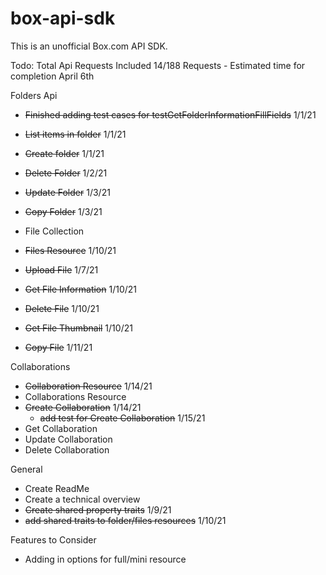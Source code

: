 # box-api-sdk
This is an unofficial Box.com API SDK.


Todo: 
Total Api Requests Included
14/188 Requests - Estimated time for completion April 6th

Folders Api
* ~~Finished adding test cases for testGetFolderInformationFillFields~~ 1/1/21
* ~~List items in folder~~ 1/1/21
* ~~Create folder~~ 1/1/21
* ~~Delete Folder~~ 1/2/21
* ~~Update Folder~~ 1/3/21
* ~~Copy Folder~~ 1/3/21


* File Collection
* ~~Files Resource~~ 1/10/21
* ~~Upload File~~ 1/7/21
* ~~Get File Information~~ 1/10/21
* ~~Delete File~~ 1/10/21
* ~~Get File Thumbnail~~ 1/10/21
* ~~Copy File~~ 1/11/21

Collaborations
* ~~Collaboration Resource~~ 1/14/21
* Collaborations Resource
* ~~Create Collaboration~~ 1/14/21
  * ~~add test for Create Collaboration~~ 1/15/21
* Get Collaboration
* Update Collaboration
* Delete Collaboration

General
* Create ReadMe
* Create a technical overview
* ~~Create shared property traits~~ 1/9/21
* ~~add shared traits to folder/files resources~~ 1/10/21







Features to Consider
* Adding in options for full/mini resource



